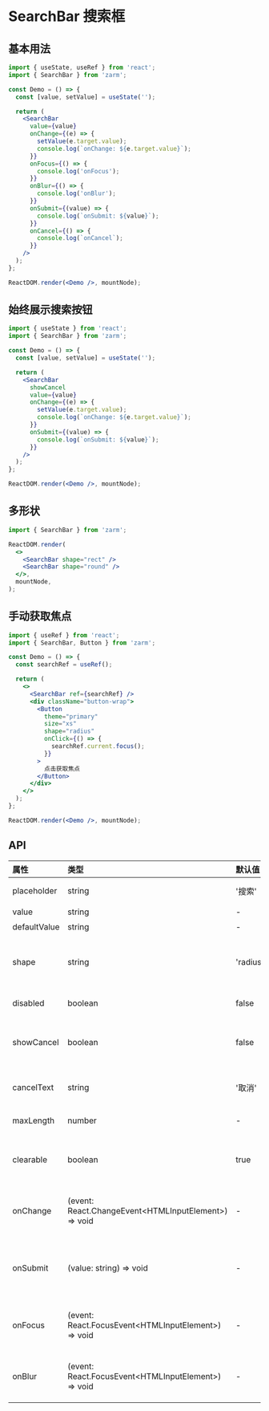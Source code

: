 # SearchBar 搜索框

## 基本用法

```jsx
import { useState, useRef } from 'react';
import { SearchBar } from 'zarm';

const Demo = () => {
  const [value, setValue] = useState('');

  return (
    <SearchBar
      value={value}
      onChange={(e) => {
        setValue(e.target.value);
        console.log(`onChange: ${e.target.value}`);
      }}
      onFocus={() => {
        console.log('onFocus');
      }}
      onBlur={() => {
        console.log('onBlur');
      }}
      onSubmit={(value) => {
        console.log(`onSubmit: ${value}`);
      }}
      onCancel={() => {
        console.log(`onCancel`);
      }}
    />
  );
};

ReactDOM.render(<Demo />, mountNode);
```

## 始终展示搜索按钮

```jsx
import { useState } from 'react';
import { SearchBar } from 'zarm';

const Demo = () => {
  const [value, setValue] = useState('');

  return (
    <SearchBar
      showCancel
      value={value}
      onChange={(e) => {
        setValue(e.target.value);
        console.log(`onChange: ${e.target.value}`);
      }}
      onSubmit={(value) => {
        console.log(`onSubmit: ${value}`);
      }}
    />
  );
};

ReactDOM.render(<Demo />, mountNode);
```

## 多形状

```jsx
import { SearchBar } from 'zarm';

ReactDOM.render(
  <>
    <SearchBar shape="rect" />
    <SearchBar shape="round" />
  </>,
  mountNode,
);
```

## 手动获取焦点

```jsx
import { useRef } from 'react';
import { SearchBar, Button } from 'zarm';

const Demo = () => {
  const searchRef = useRef();

  return (
    <>
      <SearchBar ref={searchRef} />
      <div className="button-wrap">
        <Button
          theme="primary"
          size="xs"
          shape="radius"
          onClick={() => {
            searchRef.current.focus();
          }}
        >
          点击获取焦点
        </Button>
      </div>
    </>
  );
};

ReactDOM.render(<Demo />, mountNode);
```

## API

| 属性         | 类型                                                   | 默认值   | 说明                                   |
| :----------- | :----------------------------------------------------- | :------- | :------------------------------------- |
| placeholder  | string                                                 | '搜索'   | 输入框占位符                           |
| value        | string                                                 | -        | 值                                     |
| defaultValue | string                                                 | -        | 初始值                                 |
| shape        | string                                                 | 'radius' | 形状，可选值 `rect`, `radius`, `round` |
| disabled     | boolean                                                | false    | 是否禁用                               |
| showCancel   | boolean                                                | false    | 是否一直展示取消按钮                   |
| cancelText   | string                                                 | '取消'   | 取消按钮显示的内容                     |
| maxLength    | number                                                 | -        | 输入字数上限                           |
| clearable    | boolean                                                | true     | 是否提供清空输入框功能                 |
| onChange     | (event: React.ChangeEvent\<HTMLInputElement\>) => void | -        | 值变化时触发的回调函数                 |
| onSubmit     | (value: string) => void                                | -        | 输入框回车时触发的回调函数             |
| onFocus      | (event: React.FocusEvent\<HTMLInputElement\>) => void  | -        | 获取焦点时触发的回调函数               |
| onBlur       | (event: React.FocusEvent\<HTMLInputElement\>) => void  | -        | 失去焦点时触发的回调函数               |
